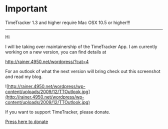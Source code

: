 # Important #

TimeTracker 1.3 and higher require Mac OSX 10.5 or higher!!!


---


Hi

I will be taking over maintainership of the TimeTracker App. I am currently working on a new version, you can find details at

http://rainer.4950.net/wordpress/?cat=4

For an outlook of what the next version will bring check out this screenshot and read my blog.

![http://rainer.4950.net/wordpress/wp-content/uploads/2009/12/TTOutlook.jpg](http://rainer.4950.net/wordpress/wp-content/uploads/2009/12/TTOutlook.jpg)

If you want to support TimeTracker, please donate.

[Press here to donate](http://rainer.4950.net/wordpress/?page_id=312)